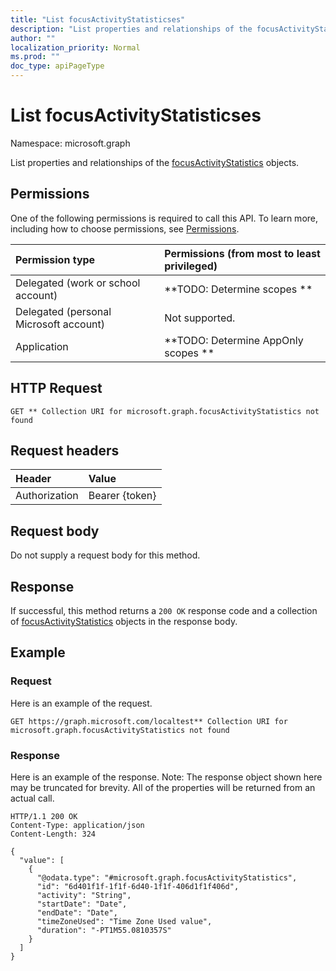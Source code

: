 ```yaml
---
title: "List focusActivityStatisticses"
description: "List properties and relationships of the focusActivityStatistics objects."
author: ""
localization_priority: Normal
ms.prod: ""
doc_type: apiPageType
---
```


# List focusActivityStatisticses

Namespace: microsoft.graph

List properties and relationships of the [focusActivityStatistics](../resources/focusactivitystatistics.md) objects.

## Permissions
One of the following permissions is required to call this API. To learn more, including how to choose permissions, see [Permissions](/concepts/permissions-reference.md).

|Permission type|Permissions (from most to least privileged)|
|:---|:---|
|Delegated (work or school account)|**TODO: Determine scopes **|
|Delegated (personal Microsoft account)|Not supported.|
|Application|**TODO: Determine AppOnly scopes **|

## HTTP Request
<!-- {
  "blockType": "ignored"
}
-->
``` http
GET ** Collection URI for microsoft.graph.focusActivityStatistics not found
```

## Request headers
|Header|Value|
|:---|:---|
|Authorization|Bearer {token}|

## Request body
Do not supply a request body for this method.

## Response
If successful, this method returns a `200 OK` response code and a collection of [focusActivityStatistics](../resources/focusactivitystatistics.md) objects in the response body.

## Example

### Request
Here is an example of the request.
<!-- {
  "blockType": "request",
  "name": "get_focusactivitystatistics"
}
-->
``` http
GET https://graph.microsoft.com/localtest** Collection URI for microsoft.graph.focusActivityStatistics not found
```

### Response
Here is an example of the response. Note: The response object shown here may be truncated for brevity. All of the properties will be returned from an actual call.
<!-- {
  "blockType": "response",
  "truncated": true,
  "@odata.type": "collection(microsoft.graph.focusactivitystatistics)"
}
-->
``` http
HTTP/1.1 200 OK
Content-Type: application/json
Content-Length: 324

{
  "value": [
    {
      "@odata.type": "#microsoft.graph.focusActivityStatistics",
      "id": "6d401f1f-1f1f-6d40-1f1f-406d1f1f406d",
      "activity": "String",
      "startDate": "Date",
      "endDate": "Date",
      "timeZoneUsed": "Time Zone Used value",
      "duration": "-PT1M55.0810357S"
    }
  ]
}
```

